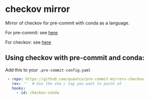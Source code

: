 # checkov mirror

Mirror of checkov for pre-commit with conda as a language.

For pre-commit: see [here](https://github.com/pre-commit/pre-commit)

For checkov: see [here](https://github.com/bridgecrewio/checkov)

## Using checkov with pre-commit and conda:

Add this to your `.pre-commit-config.yaml`

```yaml
 - repo: https://github.com/quantco/pre-commit-mirrors-checkov
   rev: ''  # Use the sha / tag you want to point at
   hooks:
     - id: checkov-conda
```
